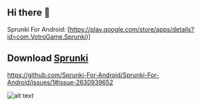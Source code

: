 ## Hi there 👋
Sprunki For Android: [https://play.google.com/store/apps/details?id=com.VotroGame.Sprunki)]
## Download [Sprunki](https://play.google.com/store/apps/details?id=com.VotroGame.Sprunki)
https://github.com/Sprunki-For-Android/Sprunki-For-Android/issues/1#issue-2630939652

![alt text](https://github.com/Sprunki-For-Android/Sprunki-For-Android/issues/1#issue-2630939652)
<!--
**Sprunki-For-Android/Sprunki-For-Android** is a ✨ _special_ ✨ repository because its `README.md` (this file) appears on your GitHub profile.

Here are some ideas to get you started:

- 🔭 I’m currently working on ...
- 🌱 I’m currently learning ...
- 👯 I’m looking to collaborate on ...
- 🤔 I’m looking for help with ...
- 💬 Ask me about ...
- 📫 How to reach me: ...
- 😄 Pronouns: ...
- ⚡ Fun fact: ...
-->
